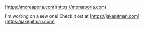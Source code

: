 [https://moreaporia.com](https://moreaporia.com)

I'm working on a new one! Check it out at [https://jakepitman.com](https://jakepitman.com)

